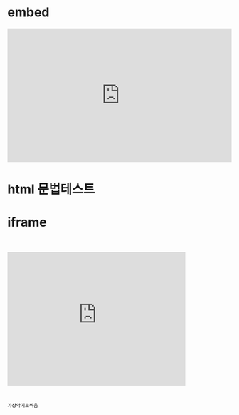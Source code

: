 # embed
<embed width="100%" height="300" scrolling="no" frameborder="no" allow="autoplay" src="https://w.soundcloud.com/player/?url=https%3A//api.soundcloud.com/tracks/924308005&color=%23ff5500&auto_play=false&hide_related=false&show_comments=true&show_user=true&show_reposts=false&show_teaser=true&visual=true"></embed>

# html 문법테스트

# iframe

<p><br></p>
<p><embed width="400" src="https://w.soundcloud.com/player/?url=https%3A//api.soundcloud.com/tracks/924308005&color=%23ff5500&auto_play=false&hide_related=false&show_comments=true&show_user=true&show_reposts=false&show_teaser=true&visual=true" height="300" allowfullscreen="true"></p><div style="font-size:10px;color:#cccccc;white-space:nowrap;font-family:Interstate, 'Lucida Grande', 'Lucida Sans Unicode', 'Lucida Sans', Garuda, Verdana, Tahoma, sans-serif;font-weight:100;"><br></div><div style="font-size:10px;color:#cccccc;white-space:nowrap;font-family:Interstate, 'Lucida Grande', 'Lucida Sans Unicode', 'Lucida Sans', Garuda, Verdana, Tahoma, sans-serif;font-weight:100;"><br></div><div style="font-size:10px;color:rgb(204,204,204);white-space:nowrap;font-family:Interstate, 'Lucida Grande', 'Lucida Sans Unicode', 'Lucida Sans', Garuda, Verdana, Tahoma, sans-serif;"><span style="font-family:Gulim, '굴림', AppleGothic, sans-serif;font-size:8pt;background-color:rgb(255,255,255);color:rgb(0,0,0);">가상악기로찍음</span></div>
